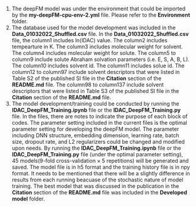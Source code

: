 1. The deepFM model was under the environment that could be imported by the **my-deepFM-cpu-env-2.yml** file. Please refer to the **Environment** folder.
2. The database used for the model development was included in the **Data_01032022_Shuffled.csv** file. In the **Data_01032022_Shuffled.csv** file, the column1 includes ln(IDAC) value. The column2 includes tempearture in K. The column3 includes molecular weight for solvent. The column4 includes molecular weight for solute. The column5 to column9 include solute Abraham solvation parameters (i.e. E, S, A, B, L). The column10 includes solvent id. The column11 includes solue id. The column12 to column97 include solvent descriptors that were listed in Table S2 of the published SI file in the **Citation** section of the **README.md** file. The column98 to column137 include solvent descriptors that were listed in Table S3 of the published SI file in the **Citation** section of the **README.md** file.
3. The model development/training could be conducted by running the **IDAC_DeepFM_Training.ipynb** file or the **IDAC_DeepFM_Training.py** file. In the files, there are notes to indicate the purpose of each block of codes. The parameter setting included in the current files is the optimal parameter setting for developing the deepFM model. The parameter including DNN structure, embedding dimension, learning rate, batch size, dropout rate, and L2 regularizers could be changed and modified upon needs.
By running the **IDAC_DeepFM_Training.ipynb** file or the **IDAC_DeepFM_Training.py** file (under the optimal parameter setting), 45 models(9-fold cross-validation × 5 repetitions) will be generated and saved. The model file is in h5 format and the training history file is in npy format. It needs to be mentioned that there will be a slightly difference in results from each running beacuase of the stochastic nature of model training.
The best model that was discussed in the publication in the **Citation** section of the **README.md** file was included in the **Developed model** folder.
